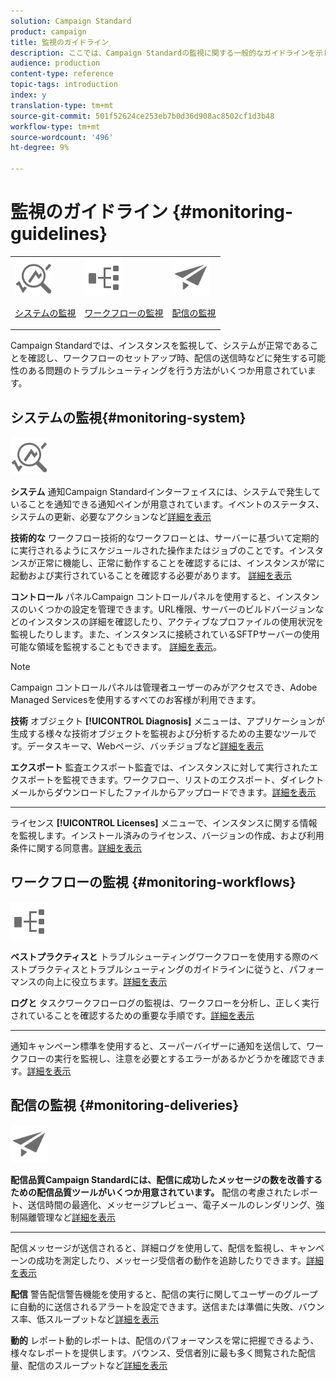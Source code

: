```yaml
---
solution: Campaign Standard
product: campaign
title: 監視のガイドライン
description: ここでは、Campaign Standardの監視に関する一般的なガイドラインを示します。
audience: production
content-type: reference
topic-tags: introduction
index: y
translation-type: tm+mt
source-git-commit: 501f52624ce253eb7b0d36d908ac8502cf1d3b48
workflow-type: tm+mt
source-wordcount: '496'
ht-degree: 9%

---
```



# 監視のガイドライン {#monitoring-guidelines}

<table>
<tr><td><img src="assets/do-not-localize/icon_system.svg" width="60px"><p><a href="#monitoring-system">システムの監視</a></p></td>
<td><img src="assets/do-not-localize/icon_workflows.svg" width="60px"><p><a href="#moniroting-workflows">ワークフローの監視</a></p></td>
<td><img src="assets/do-not-localize/icon_send.svg" width="60px"><p><a href="#monitoring-deliveries">配信の監視</a></p></td></tr>
</table>

Campaign Standardでは、インスタンスを監視して、システムが正常であることを確認し、ワークフローのセットアップ時、配信の送信時などに発生する可能性のある問題のトラブルシューティングを行う方法がいくつか用意されています。

## システムの監視{#monitoring-system}

<img src="assets/do-not-localize/icon_system.svg" width="60px">

**システム**
通知Campaign Standardインターフェイスには、システムで発生していることを通知できる通知ペインが用意されています。イベントのステータス、システムの更新、必要なアクションなど[詳細を表示](../../start/using/interface-description.md#top-bar)


**技術的な**
ワークフロー技術的なワークフローとは、サーバーに基づいて定期的に実行されるようにスケジュールされた操作またはジョブのことです。インスタンスが正常に機能し、正常に動作することを確認するには、インスタンスが常に起動および実行されていることを確認する必要があります。 [詳細を表示](../../administration/using/technical-workflows.md)

**コントロール**
パネルCampaign コントロールパネルを使用すると、インスタンスのいくつかの設定を管理できます。URL権限、サーバーのビルドバージョンなどのインスタンスの詳細を確認したり、アクティブなプロファイルの使用状況を監視したりします。また、インスタンスに接続されているSFTPサーバーの使用可能な領域を監視することもできます。 [詳細を表示](https://docs.adobe.com/content/help/ja-JP/control-panel/using/control-panel-home.html)。

>[!NOTE]
>
>Campaign コントロールパネルは管理者ユーザーのみがアクセスでき、Adobe Managed Servicesを使用するすべてのお客様が利用できます。

**技術**
オブジェクト **[!UICONTROL Diagnosis]** メニューは、アプリケーションが生成する様々な技術オブジェクトを監視および分析するための主要なツールです。データスキーマ、Webページ、バッチジョブなど[詳細を表示](../../developing/using/monitoring-data-model-changes.md)

**エクスポート**
監査エクスポート監査では、インスタンスに対して実行されたエクスポートを監視できます。ワークフロー、リストのエクスポート、ダイレクトメールからダウンロードしたファイルからアップロードできます。[詳細を表示](../../administration/using/auditing-export-logs.md)

****
ライセンス **[!UICONTROL Licenses]** メニューで、インスタンスに関する情報を監視します。インストール済みのライセンス、バージョンの作成、および利用条件に関する同意書。[詳細を表示](../../administration/using/licenses.md)

## ワークフローの監視 {#monitoring-workflows}

<img src="assets/do-not-localize/icon_workflows.svg" width="60px">

**ベストプラクティスと**
トラブルシューティングワークフローを使用する際のベストプラクティスとトラブルシューティングのガイドラインに従うと、パフォーマンスの向上に役立ちます。[詳細を表示](../../automating/using/best-practices-workflows.md)

**ログと**
タスクワークフローログの監視は、ワークフローを分析し、正しく実行されていることを確認するための重要な手順です。[詳細を表示](../../automating/using/monitoring-workflow-execution.md#workflow-log-and-tasks)

****
通知キャンペーン標準を使用すると、スーパーバイザーに通知を送信して、ワークフローの実行を監視し、注意を必要とするエラーがあるかどうかを確認できます。[詳細を表示](../../automating/using/monitoring-workflow-execution.md#error-management)

## 配信の監視 {#monitoring-deliveries}

<img src="assets/do-not-localize/icon_send.svg" width="60px">

**配信品質Campaign Standardには、配信に成功したメッセージの数を改善するための配信品質ツールがいくつか用意されています。**
配信の考慮されたレポート、送信時間の最適化、メッセージプレビュー、電子メールのレンダリング、強制隔離管理など[詳細を表示](../../sending/using/about-deliverability.md)

****
配信メッセージが送信されると、詳細ログを使用して、配信を監視し、キャンペーンの成功を測定したり、メッセージ受信者の動作を追跡したりできます。[詳細を表示](../../sending/using/monitoring-a-delivery.md)

**配信**
警告配信警告機能を使用すると、配信の実行に関してユーザーのグループに自動的に送信されるアラートを設定できます。送信または準備に失敗、バウンス率、低スループットなど[詳細を表示](../../sending/using/receiving-alerts-when-failures-happen.md)

**動的**
レポート動的レポートは、配信のパフォーマンスを常に把握できるよう、様々なレポートを提供します。バウンス、受信者別に最も多く閲覧された配信量、配信のスループットなど[詳細を表示](../../reporting/using/about-dynamic-reports.md)
